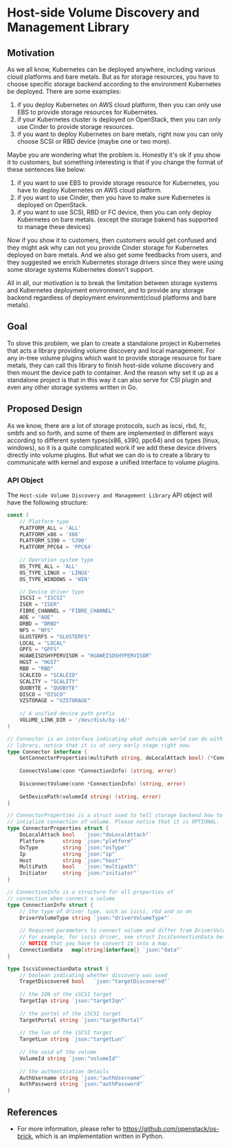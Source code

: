 # Host-side Volume Discovery and Management Library

## Motivation

As we all know, Kubernetes can be deployed anywhere, including various cloud
platforms and bare metals. But as for storage resources, you have to choose
specific storage backend according to the environment Kubernetes be deployed.
There are some examples:
1. if you deploy Kubernetes on AWS cloud platform, then you can only use
EBS to provide storage resources for Kubernetes.
2. if your Kubernetes cluster is deployed on OpenStack, then you can only
use Cinder to provide storage resources.
3. if you want to deploy Kubernetes on bare metals, right now you can only
choose SCSI or RBD device (maybe one or two more).

Maybe you are wondering what the problem is. Honestly it's ok if you show
it to customers, but something interesting is that if you change the format
of these sentences like below:
1. if you want to use EBS to provide storage resource for Kubernetes, you
have to deploy Kubernetes on AWS cloud platform.
2. if you want to use Cinder, then you have to make sure Kubernetes is
deployed on OpenStack.
3. if you want to use SCSI, RBD or FC device, then you can only deploy
Kubernetes on bare metals. (except the storage bakend has supported to
manage these devices)

Now if you show it to customers, then customers would get confused and they
might ask why can not you provide Cinder storage for Kubernetes deployed on
bare metals. And we also get some feedbacks from users, and they suggested
we enrich Kubernetes storage drivers since they were using some storage
systems Kubernetes doesn't support.

All in all, our motivation is to break the limitation between storage systems
and Kubernetes deployment environment, and to provide any storage backend
regardless of deployment environment(cloud platforms and bare metals).

## Goal

To slove this problem, we plan to create a standalone project in Kubernetes
that acts a library providing volume discovery and local management. For
any in-tree volume plugins which want to provide storage resource for
bare metals, they can call this library to finish host-side volume discovery
and then mount the device path to container. And the reason why set it up
as a standalone project is that in this way it can also serve for CSI plugin
and even any other storage systems written in Go.

## Proposed Design

As we know, there are a lot of storage protocols, such as iscsi, rbd, fc,
smbfs and so forth, and some of them are implemented in different ways
according to different system types(x86, s390, ppc64) and os types
(linux, windows), so it is a quite complicated work if we add these device
drivers directly into volume plugins. But what we can do is to create a
library to communicate with kernel and expose a unified interface to
volume plugins.

### API Object

The `Host-side Volume Discovery and Management Library` API object will
have the following structure:

```go
const (
	// Platform type
	PLATFORM_ALL = 'ALL'
	PLATFORM_x86 = 'X86'
	PLATFORM_S390 = 'S390'
	PLATFORM_PPC64 = 'PPC64'
	
	// Operation system type
	OS_TYPE_ALL = 'ALL'
	OS_TYPE_LINUX = 'LINUX'
	OS_TYPE_WINDOWS = 'WIN'

	// Device driver type
	ISCSI = "ISCSI"
	ISER = "ISER"
	FIBRE_CHANNEL = "FIBRE_CHANNEL"
	AOE = "AOE"
	DRBD = "DRBD"
	NFS = "NFS"
	GLUSTERFS = "GLUSTERFS"
	LOCAL = "LOCAL"
	GPFS = "GPFS"
	HUAWEISDSHYPERVISOR = "HUAWEISDSHYPERVISOR"
	HGST = "HGST"
	RBD = "RBD"
	SCALEIO = "SCALEIO"
	SCALITY = "SCALITY"
	QUOBYTE = "QUOBYTE"
	DISCO = "DISCO"
	VZSTORAGE = "VZSTORAGE"
	
	// A unified device path prefix
	VOLUME_LINK_DIR = '/dev/disk/by-id/'
)

// Connector is an interface indicating what outside world can do with this
// library, notice that it is at very early stage right now.
type Connector interface {
	GetConnectorProperties(multiPath string, doLocalAttach bool) (*ConnectorProperties, error)
	
	ConnectVolume(conn *ConnectionInfo) (string, error)
	
	DisconnectVolume(conn *ConnectionInfo) (string, error)
	
	GetDevicePath(volumeId string) (string, error)
}

// ConnectorProperties is a struct used to tell storage backend how to
// intialize connection of volume. Please notice that it is OPTIONAL.
type ConnectorProperties struct {
	DoLocalAttach bool   `json:"doLocalAttach"`
	Platform      string `json:"platform"`
	OsType        string `json:"osType"`
	Ip            string `json:"ip"`
	Host          string `json:"host"`
	MultiPath     bool   `json:"multipath"`
	Initiator     string `json:"initiator"`
}

// ConnectionInfo is a structure for all properties of
// connection when connect a volume
type ConnectionInfo struct {
	// the type of driver type, such as iscsi, rbd and so on
	DriverVolumeType string `json:"driverVolumeType"`
	
	// Required parameters to connect volume and differ from DriverVolumeType.
	// For example, for iscsi driver, see struct IsciConnectionData below.
	// NOTICE that you have to convert it into a map.
	ConnectionData   map[string]interface{} `json:"data"`
}

type IscsiConnectionData struct {
	// boolean indicating whether discovery was used
	TragetDiscovered bool 	`json:"targetDiscovered"`
	
	// the IQN of the iSCSI target
	TargetIqn string `json:"targetIqn"`
	
	// the portal of the iSCSI target
	TargetPortal string `json:"targetPortal"`
	
	// the lun of the iSCSI target
	TargetLun string `json:"targetLun"`
	
	// the uuid of the volume
	VolumeId string `json:"volumeId"`
	
	// the authentication details
	AuthUsername string `json:"authUsername"`
	AuthPassword string `json:"authPassword"`
}

```

## References

- For more information, please refer to https://github.com/openstack/os-brick,
which is an implementation written in Python.